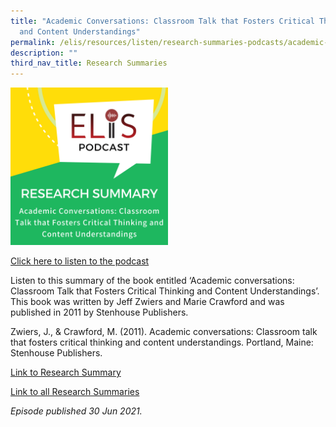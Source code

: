 ```yaml
---
title: "Academic Conversations: Classroom Talk that Fosters Critical Thinking
  and Content Understandings"
permalink: /elis/resources/listen/research-summaries-podcasts/academic-conversations/
description: ""
third_nav_title: Research Summaries
---
```

<img src="/images/Academic%20Conversations.png" 
     style="width:50%">
		 
<a href="https://open.spotify.com/episode/1PFlSVjjQXgM6an0mTcNuM">Click here to listen to the podcast</a>

Listen to this summary of the book entitled ‘Academic conversations: Classroom Talk that Fosters Critical Thinking and Content Understandings’. This book was written by Jeff Zwiers and Marie Crawford and was published in 2011 by Stenhouse Publishers.  
  
Zwiers, J., & Crawford, M. (2011). Academic conversations: Classroom talk that fosters critical thinking and content understandings. Portland, Maine: Stenhouse Publishers.  
  
[Link to Research Summary](https://staging.d1wti0p44mqune.amplifyapp.com/elis/resources/read/research-summaries/vocabulary/academic-conversations)


[Link to all Research Summaries](https://staging.d1wti0p44mqune.amplifyapp.com/elis/resources/read/research-summaries)   


<em>Episode published 30 Jun 2021.</em>

